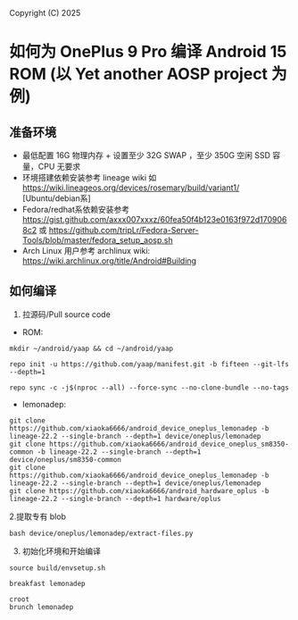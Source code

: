 Copyright (C) 2025
# 如何为 OnePlus 9 Pro 编译 Android 15 ROM (以 Yet another AOSP project 为例)

## 准备环境
- 最低配置 16G 物理内存 + 设置至少 32G SWAP ，至少 350G 空闲 SSD 容量，CPU 无要求
- 环境搭建依赖安装参考 lineage wiki 如 https://wiki.lineageos.org/devices/rosemary/build/variant1/ [Ubuntu/debian系]  
- Fedora/redhat系依赖安装参考 https://gist.github.com/axxx007xxxz/60fea50f4b123e0163f972d1709068c2 或 https://github.com/tripLr/Fedora-Server-Tools/blob/master/fedora_setup_aosp.sh  
- Arch Linux 用户参考 archlinux wiki: https://wiki.archlinux.org/title/Android#Building

## 如何编译
1. 拉源码/Pull source code
- ROM:
```
mkdir ~/android/yaap && cd ~/android/yaap
```
```
repo init -u https://github.com/yaap/manifest.git -b fifteen --git-lfs --depth=1
```
```
repo sync -c -j$(nproc --all) --force-sync --no-clone-bundle --no-tags
```
- lemonadep:  
```
git clone https://github.com/xiaoka6666/android_device_oneplus_lemonadep -b lineage-22.2 --single-branch --depth=1 device/oneplus/lemonadep
git clone https://github.com/xiaoka6666/android_device_oneplus_sm8350-common -b lineage-22.2 --single-branch --depth=1 device/oneplus/sm8350-common
git clone https://github.com/xiaoka6666/android_device_oneplus_lemonadep -b lineage-22.2 --single-branch --depth=1 device/oneplus/lemonadep 
git clone https://github.com/xiaoka6666/android_hardware_oplus -b lineage-22.2 --single-branch --depth=1 hardware/oplus
```
2.提取专有 blob
```
bash device/oneplus/lemonadep/extract-files.py
```

3. 初始化环境和开始编译
```
source build/envsetup.sh
```
```
breakfast lemonadep
```
```
croot
brunch lemonadep
```
